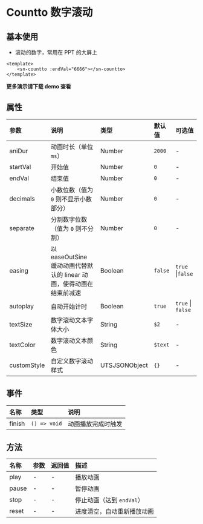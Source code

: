 # Countto 数字滚动

## 基本使用

- 滚动的数字，常用在 PPT 的大屏上

```vue
<template>
	<sn-countto :endVal="6666"></sn-countto>
</template>
```

**更多演示请下载 demo 查看**

## 属性

| 参数        | 说明                                                         | 类型            | 默认值  | 可选值            |
| :---------- | :----------------------------------------------------------- | :-------------- | :------ | :---------------- |
| aniDur      | 动画时长（单位 `ms`）                                        | Number        | `2000`  | -                 |
| startVal    | 开始值                                                       | Number        | `0`     | -                 |
| endVal      | 结束值                                                       | Number        | `0`     | -                 |
| decimals    | 小数位数（值为 `0` 则不显示小数部分）                        | Number        | `0`     | -                 |
| separate    | 分割数字位数（值为 `0` 则不分割）                            | Number        | `0`     | -                 |
| easing      | 以 easeOutSine 缓动动画代替默认的 linear 动画，使得动画在结束前减速 | Boolean       | `false` | `true` \|`false`  |
| autoplay    | 自动开始计时                                                 | Boolean       | `true`  | `true` \| `false` |
| textSize    | 数字滚动文本字体大小                                         | String        | `$2`    | -                 |
| textColor   | 数字滚动文本颜色                                             | String        | `$text` | -                 |
| customStyle | 自定义数字滚动样式                                           | UTSJSONObject | `{}`    | -                 |

## 事件

| 名称   | 类型         | 说明               |
| :----- | :----------- | :----------------- |
| finish | `() => void` | 动画播放完成时触发 |

## 方法

| 名称  | 参数 | 返回值 | 描述                       |
| :---- | :--- | :----- | :------------------------- |
| play  | -    | -      | 播放动画                   |
| pause | -    | -      | 暂停动画                   |
| stop  | -    | -      | 停止动画（达到 `endVal`）  |
| reset | -    | -      | 进度清空，自动重新播放动画 |

<DemoPhone name="sn-countto" />